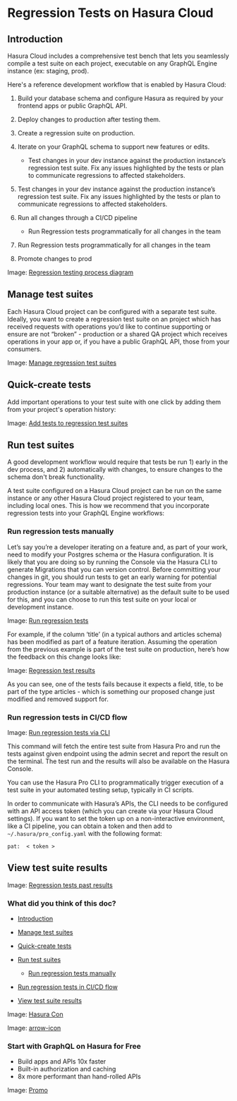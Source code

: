 # Regression Tests on Hasura Cloud

## Introduction​

Hasura Cloud includes a comprehensive test bench that lets you seamlessly compile a test suite on each project,
executable on any GraphQL Engine instance (ex: staging, prod).

Here's a reference development workflow that is enabled by Hasura Cloud:

1. Build your database schema and configure Hasura as required by your frontend apps or public GraphQL API.
2. Deploy changes to production after testing them.
3. Create a regression suite on production.
4. Iterate on your GraphQL schema to support new features or edits.
    - Test changes in your dev instance against the production instance’s regression test suite. Fix any issues
highlighted by the tests or plan to communicate regressions to affected stakeholders.

5. Test changes in your dev instance against the production instance’s regression test suite. Fix any issues
highlighted by the tests or plan to communicate regressions to affected stakeholders.
6. Run all changes through a CI/CD pipeline
    - Run Regression tests programmatically for all changes in the team

7. Run Regression tests programmatically for all changes in the team
8. Promote changes to prod


Image: [ Regression testing process diagram ](https://hasura.io/docs/assets/images/regression-testing-diagram-a2d7bf9ad1478f3a5ef0ac0d5ed19dfe.png)

## Manage test suites​

Each Hasura Cloud project can be configured with a separate test suite. Ideally, you want to create a regression test
suite on an project which has received requests with operations you’d like to continue supporting or ensure are not
“broken” - production or a shared QA project which receives operations in your app or, if you have a public GraphQL API,
those from your consumers.

Image: [ Manage regression test suites ](https://hasura.io/docs/assets/images/regression-tests-suites-4c7fb9ad25cba5af9d5b6a66aab01f4b.png)

## Quick-create tests​

Add important operations to your test suite with one click by adding them from your project's operation history:

Image: [ Add tests to regression test suites ](https://hasura.io/docs/assets/images/regression-tests-add-operations-3666aa2d5a2b2d759f1288ff6ac52b8b.png)

## Run test suites​

A good development workflow would require that tests be run 1) early in the dev process, and 2) automatically with
changes, to ensure changes to the schema don't break functionality.

A test suite configured on a Hasura Cloud project can be run on the same instance or any other Hasura Cloud project
registered to your team, including local ones. This is how we recommend that you incorporate regression tests into your
GraphQL Engine workflows:

### Run regression tests manually​

Let’s say you’re a developer iterating on a feature and, as part of your work, need to modify your Postgres schema or
the Hasura configuration. It is likely that you are doing so by running the Console via the Hasura CLI to generate
Migrations that you can version control. Before committing your changes in git, you should run tests to get an early
warning for potential regressions. Your team may want to designate the test suite from your production instance (or a
suitable alternative) as the default suite to be used for this, and you can choose to run this test suite on your local
or development instance.

Image: [ Run regression tests ](https://hasura.io/docs/assets/images/regressions-run-prod-tests-on-dev-158341e81085d6790cee84e5166732db.png)

For example, if the column ‘title’ (in a typical authors and articles schema) has been modified as part of a feature
iteration. Assuming the operation from the previous example is part of the test suite on production, here’s how the
feedback on this change looks like:

Image: [ Regression test results ](https://hasura.io/docs/assets/images/regression-tests-results-e31711a4ca29397bb28cfaa5683c8934.png)

As you can see, one of the tests fails because it expects a field, title, to be part of the type articles - which is
something our proposed change just modified and removed support for.

### Run regression tests in CI/CD flow​

Image: [ Run regression tests via CLI ](https://hasura.io/docs/assets/images/regression-tests-run-cli-079d10fa6b9b27fa55841cf2a7439d7d.png)

This command will fetch the entire test suite from Hasura Pro and run the tests against given endpoint using the admin
secret and report the result on the terminal. The test run and the results will also be available on the Hasura Console.

You can use the Hasura Pro CLI to programmatically trigger execution of a test suite in your automated testing setup,
typically in CI scripts.

In order to communicate with Hasura’s APIs, the CLI needs to be configured with an API access token (which you can
create via your Hasura Cloud settings). If you want to set the token up on a non-interactive environment, like a CI
pipeline, you can obtain a token and then add to `~/.hasura/pro_config.yaml` with the following format:

`pat:  < token >`

## View test suite results​

Image: [ Regression tests past results ](https://hasura.io/docs/assets/images/regression-tests-past-runs-2123ec0fcd7b12753d5737f0c9667a4f.png)

### What did you think of this doc?

- [ Introduction ](https://hasura.io/docs/latest/cloud-ci-cd/regression-tests/#introduction)
- [ Manage test suites ](https://hasura.io/docs/latest/cloud-ci-cd/regression-tests/#manage-test-suites)
- [ Quick-create tests ](https://hasura.io/docs/latest/cloud-ci-cd/regression-tests/#quick-create-tests)
- [ Run test suites ](https://hasura.io/docs/latest/cloud-ci-cd/regression-tests/#run-test-suites)
    - [ Run regression tests manually ](https://hasura.io/docs/latest/cloud-ci-cd/regression-tests/#run-regression-tests-manually)

- [ Run regression tests in CI/CD flow ](https://hasura.io/docs/latest/cloud-ci-cd/regression-tests/#run-regression-tests-in-cicd-flow)
- [ View test suite results ](https://hasura.io/docs/latest/cloud-ci-cd/regression-tests/#view-test-suite-results)


Image: [ Hasura Con ](https://res.cloudinary.com/dh8fp23nd/image/upload/v1686154570/hasura-con-2023/has-con-light-date_r2a2ud.png)

Image: [ arrow-icon ](https://res.cloudinary.com/dh8fp23nd/image/upload/v1683723549/main-web/chevron-right_ldbi7d.png)

### Start with GraphQL on Hasura for Free

- Build apps and APIs 10x faster
- Built-in authorization and caching
- 8x more performant than hand-rolled APIs


Image: [ Promo ](https://hasura.io/docs/assets/images/hasura-free-ff60e409244e0ea12b5a3045d1a9096b.png)